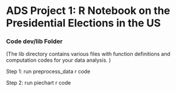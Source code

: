 # ADS Project 1:  R Notebook on the Presidential Elections in the US

### Code dev/lib Folder

(The lib directory contains various files with function definitions and computation codes for your data analysis. )


Step 1: run preprocess_data r code

Step 2: run piechart r code
